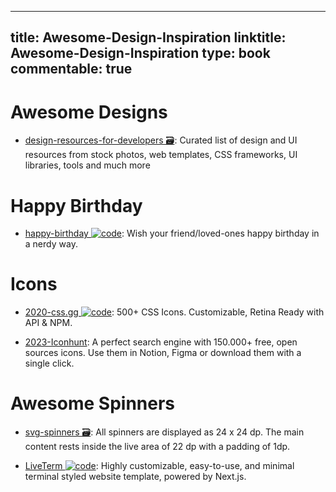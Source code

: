
---
title: Awesome-Design-Inspiration
linktitle: Awesome-Design-Inspiration
type: book
commentable: true
---

# Awesome Designs

- [design-resources-for-developers 🗃️](https://github.com/bradtraversy/design-resources-for-developers): Curated list of design and UI resources from stock photos, web templates, CSS frameworks, UI libraries, tools and much more

# Happy Birthday

- [happy-birthday ![code](https://ng-tech.icu/assets/code.svg)](https://github.com/faahim/happy-birthday): Wish your friend/loved-ones happy birthday in a nerdy way.

# Icons

- [2020-css.gg ![code](https://ng-tech.icu/assets/code.svg)](https://github.com/astrit/css.gg): 500+ CSS Icons. Customizable, Retina Ready with API & NPM.

- [2023-Iconhunt](https://www.iconhunt.site/): A perfect search engine with 150.000+ free, open sources icons. Use them in Notion, Figma or download them with a single click.

# Awesome Spinners

- [svg-spinners 🗃️](https://github.com/n3r4zzurr0/svg-spinners): All spinners are displayed as 24 x 24 dp. The main content rests inside the live area of 22 dp with a padding of 1dp.

- [LiveTerm ![code](https://ng-tech.icu/assets/code.svg)](https://github.com/Cveinnt/LiveTerm): Highly customizable, easy-to-use, and minimal terminal styled website template, powered by Next.js.

    